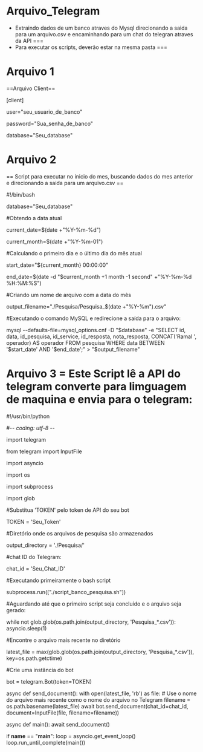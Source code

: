 # Arquivo_Telegram

-  Extraindo dados de um banco atraves do Mysql direcionando a saida para um arquivo.csv e encaminhando para um chat do telegran atraves da API ===
- Para executar os scripts, deverão estar na mesma pasta ===


# Arquivo 1  
==Arquivo Client==

[client]

user="seu_usuario_de_banco"

password="Sua_senha_de_banco"

database="Seu_database"

# Arquivo 2 
== Script para executar no inicio do mes, buscando dados do mes anterior e direcionando a saida para um arquivo.csv ==

 #!/bin/bash

database="Seu_database"

#Obtendo a data atual 

current_date=$(date +"%Y-%m-%d")

current_month=$(date +"%Y-%m-01")

#Calculando o primeiro dia e o último dia do mês atual

start_date="${current_month} 00:00:00"

end_date=$(date -d "$current_month +1 month -1 second" +"%Y-%m-%d %H:%M:%S")

#Criando um nome de arquivo com a data do mês

output_filename="./Pesquisa/Pesquisa_$(date +"%Y-%m").csv"

#Executando o comando MySQL e redirecione a saída para o arquivo:


mysql --defaults-file=mysql_options.cnf -D "$database" -e "SELECT id, data, id_pesquisa, id_service, id_resposta, nota_resposta, CONCAT('Ramal ', operador) AS operador FROM pesquisa WHERE data BETWEEN 
'$start_date' AND '$end_date';" > "$output_filename"

# Arquivo 3 = Este Script lê a API do telegram converte para limguagem de maquina e envia para o telegram:


#!/usr/bin/python

#-*- coding: utf-8 -*-

import telegram

from telegram import InputFile

import asyncio

import os

import subprocess

import glob

#Substitua 'TOKEN' pelo token de API do seu bot

TOKEN = 'Seu_Token'

#Diretório onde os arquivos de pesquisa são armazenados

output_directory = './Pesquisa/'

#chat ID do Telegram:

chat_id = 'Seu_Chat_ID'

#Executando primeiramente o bash script

subprocess.run(["./script_banco_pesquisa.sh"])

#Aguardando até que o primeiro script seja concluído e o arquivo seja gerado:

while not glob.glob(os.path.join(output_directory, 'Pesquisa_*.csv')):
    asyncio.sleep(1)

#Encontre o arquivo mais recente no diretório

latest_file = max(glob.glob(os.path.join(output_directory, 'Pesquisa_*.csv')), key=os.path.getctime)

#Crie uma instância do bot

bot = telegram.Bot(token=TOKEN)

async def send_document():
    with open(latest_file, 'rb') as file:
        # Use o nome do arquivo mais recente como o nome do arquivo no Telegram
        filename = os.path.basename(latest_file)
        await bot.send_document(chat_id=chat_id, document=InputFile(file, filename=filename))

async def main():
    await send_document()

if __name__ == "__main__":
    loop = asyncio.get_event_loop()
    loop.run_until_complete(main())


